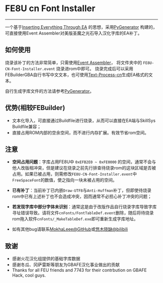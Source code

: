 # FE8U cn Font Installer
---

一个基于[Inserting Everything Through EA](https://feuniverse.us/t/ea-wip-a-guide-to-inserting-everything-through-ea/1627) 的思想，采用[PyGenerator](https://github.com/MokhaLeee/PyGenerator-FE-UTF8Font-Installer.git) 构建的，可直接使用Event Assembler对美版圣魔之光石导入汉化字库的EA补丁。

## 如何使用
烧录该补丁的方法非常简单，只需使用[Event Assembler](https://feuniverse.us/t/event-assembler/1749)， 将文件夹中的 `FE8U-CN-Font-Installer.event` 烧录进rom中即可。
烧录完成后可以采用FEBuilderGBA自行书写中文文本，也可使用[Text-Process-cn](https://github.com/MokhaLeee/text-process-cn.git)生成EA格式的文本。

自行生成字库文件的方法请参考[PyGenerator](https://github.com/MokhaLeee/PyGenerator-FE-UTF8Font-Installer.git)。

## 优势(相较FEBuilder)
- 文本化导入，可直接通过Buildfile进行烧录，从而可以直接在EA端与SkillSys Buildfile兼容；
- 直接占用ROM内部的空余空间，而不进行内存扩展。有效节省rom空间。

## 注意
- **空间占用问题**：字库占用FE8U中 `0xEFB2E0 ~ 0xFE0000` 的空间，通常不会与他人改版相冲突，但是建议在烧录之前先行排查待烧录rom的这块区域是否被占用。如果已被占用，则需修改`FE8U-CN-Font-Installer.event`中`FreeSpaceFont`的数值，使之指向一块未被占用的空间。

- **已有补丁**：当前补丁已内嵌`Draw-UTF8`与`Anti-Huffman`补丁，但即使待烧录rom中已有上述补丁也不会造成冲突，因而通常不必担心补丁冲突的问题；

- **若发现字库中部分字体未识别**：通常这是由于改版作品自行烧录字库导致字库寻址错误导致。请将文件`cnFonts/FontTableDef.event`删除，随后将待烧录rom拖入软件`cnFonts/_MakeTableDef.exe`即可重新生成字库地址。

- 如有其他bug请联系[MokhaLeee@GitHub](https://github.com/MokhaLeee)或[悠木晓缺@bilibili]( https://b23.tv/LErIiVp)

## 致谢
- 感谢火花汉化组提供的基础字库数据
- 感谢冬瓜、冈萨雷斯等朋友为GBAFE汉化事业做出的贡献
- Thanks for all FEU friends and 7743 for their contrbution on GBAFE Hack, cool guys.